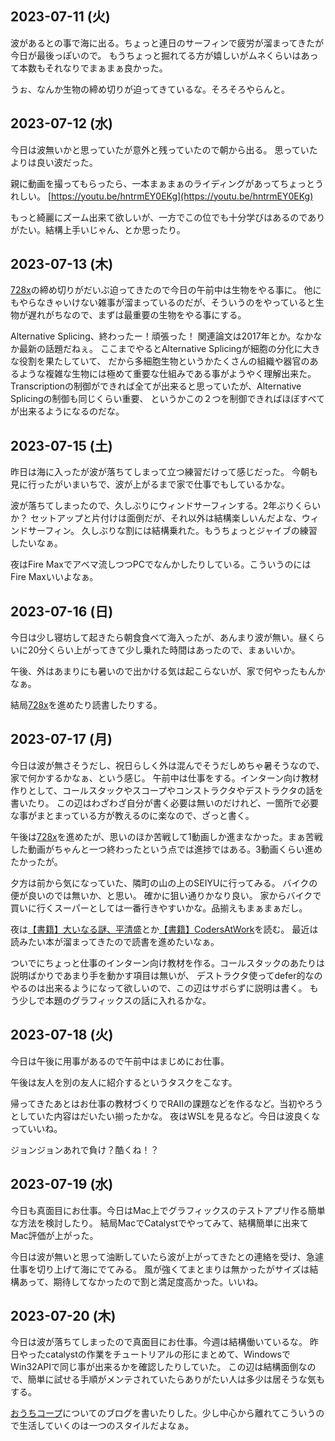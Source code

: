 ## 2023-07-11 (火)

波があるとの事で海に出る。ちょっと連日のサーフィンで疲労が溜まってきたが今日が最後っぽいので。
もうちょっと掘れてる方が嬉しいがムネくらいはあって本数もそれなりでまぁまぁ良かった。

うぉ、なんか生物の締め切りが迫ってきているな。そろそろやらんと。

## 2023-07-12 (水)

今日は波無いかと思っていたが意外と残っていたので朝から出る。
思っていたよりは良い波だった。

親に動画を撮ってもらったら、一本まぁまぁのライディングがあってちょっとうれしい。 [https://youtu.be/hntrmEY0EKg](https://youtu.be/hntrmEY0EKg)

もっと綺麗にズーム出来て欲しいが、一方でこの位でも十分学びはあるのでありがたい。結構上手いじゃん、とか思ったり。

## 2023-07-13 (木)

[728x](728x)の締め切りがだいぶ迫ってきたので今日の午前中は生物をやる事に。
他にもやらなきゃいけない雑事が溜まっているのだが、そういうのをやっていると生物が遅れがちなので、まずは最重要の生物をやる事にする。

Alternative Splicing、終わったー！頑張った！
関連論文は2017年とか。なかなか最新の話題だねぇ。
ここまでやるとAlternative Splicingが細胞の分化に大きな役割を果たしていて、
だから多細胞生物というかたくさんの組織や器官のあるような複雑な生物には極めて重要な仕組みである事がようやく理解出来た。
Transcriptionの制御ができれば全てが出来ると思っていたが、Alternative Splicingの制御も同じくらい重要、
というかこの２つを制御できればほぼすべてが出来るようになるのだな。

## 2023-07-15 (土)

昨日は海に入ったが波が落ちてしまって立つ練習だけって感じだった。
今朝も見に行ったがいまいちで、波が上がるまで家で仕事でもしているかな。

波が落ちてしまったので、久しぶりにウィンドサーフィンする。2年ぶりくらいか？
セットアップと片付けは面倒だが、それ以外は結構楽しいんだよな、ウィンドサーフィン。
久しぶりな割には結構乗れた。もうちょっとジャイブの練習したいなぁ。

夜はFire Maxでアベマ流しつつPCでなんかしたりしている。こういうのにはFire Maxいいよなぁ。

## 2023-07-16 (日)

今日は少し寝坊して起きたら朝食食べて海入ったが、あんまり波が無い。昼くらいに20分くらい上がってきて少し乗れた時間はあったので、まぁいいか。

午後、外はあまりにも暑いので出かける気は起こらないが、家で何やったもんかなぁ。

結局[728x](728x)を進めたり読書したりする。

## 2023-07-17 (月)

今日は波が無さそうだし、祝日らしく外は混んでそうだしめちゃ暑そうなので、家で何かするかなぁ、という感じ。
午前中は仕事をする。インターン向け教材作りとして、コールスタックやスコープやコンストラクタやデストラクタの話を書いたり。
この辺はわざわざ自分が書く必要は無いのだけれど、一箇所で必要な事がまとまっている方が教えるのに楽なので、ざっと書く。

午後は[728x](728x)を進めたが、思いのほか苦戦して1動画しか進まなかった。まぁ苦戦した動画がちゃんと一つ終わったという点では進捗ではある。3動画くらい進めたかったが。

夕方は前から気になっていた、隣町の山の上のSEIYUに行ってみる。
バイクの便が良いのでは無いか、と思い。
確かに狙い通りかなり良い。
家からバイクで買いに行くスーパーとしては一番行きやすいかな。品揃えもまぁまぁだし。

夜は[【書籍】大いなる謎、平清盛](%E3%80%90%E6%9B%B8%E7%B1%8D%E3%80%91%E5%A4%A7%E3%81%84%E3%81%AA%E3%82%8B%E8%AC%8E%E3%80%81%E5%B9%B3%E6%B8%85%E7%9B%9B)とか[【書籍】CodersAtWork](%E3%80%90%E6%9B%B8%E7%B1%8D%E3%80%91CodersAtWork)を読む。
最近は読みたい本が溜まってきたので読書を進めたいなぁ。

ついでにちょっと仕事のインターン向け教材を作る。コールスタックのあたりは説明ばかりであまり手を動かす項目は無いが、
デストラクタ使ってdefer的なのやるのは出来るようになって欲しいので、この辺はサボらずに説明は書く。
もう少しで本題のグラフィックスの話に入れるかな。

## 2023-07-18 (火)

今日は午後に用事があるので午前中はまじめにお仕事。

午後は友人を別の友人に紹介するというタスクをこなす。

帰ってきたあとはお仕事の教材づくりでRAIIの課題などを作るなど。当初やろうとしていた内容はだいたい揃ったかな。
夜はWSLを見るなど。今日は波良くなっていいね。

ジョンジョンあれで負け？酷くね！？

## 2023-07-19 (水)

今日も真面目にお仕事。今日はMac上でグラフィックスのテストアプリ作る簡単な方法を検討したり。
結局MacでCatalystでやってみて、結構簡単に出来てMac評価が上がった。

今日は波が無いと思って油断していたら波が上がってきたとの連絡を受け、急遽仕事を切り上げて海にでてみる。
風が強くてまとまりは無かったがサイズは結構あって、期待してなかったので割と満足度高かった。いいね。

## 2023-07-20 (木)

今日は波が落ちてしまったので真面目にお仕事。今週は結構働いているな。
昨日やったcatalystの作業をチュートリアルの形にまとめて、WindowsでWin32APIで同じ事が出来るかを確認したりしていた。
この辺は結構面倒なので、簡単に試せる手順がメンテされていたらありがたい人は多少は居そうな気もする。

[おうちコープ](%E3%81%8A%E3%81%86%E3%81%A1%E3%82%B3%E3%83%BC%E3%83%97)についてのブログを書いたりした。少し中心から離れてこういうので生活していくのは一つのスタイルだよなぁ。